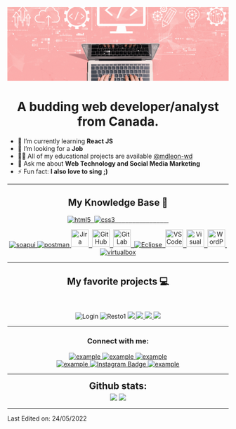 [![Milrose's GitHub Banner](./images/GitHubHeader.gif)](https://github.com/mdleon-wd)


<h1 align="center">A budding web developer/analyst from Canada.</h1>


- 🌱 I’m currently learning **React JS** 
- 🤝 I’m looking for a **Job**
- 👨‍💻 All of my educational projects are available [@mdleon-wd](https://github.com/mdleon-wd?tab=repositories)
- 💬 Ask me about **Web Technology and Social Media Marketing**
- ⚡ Fun fact: **I also love to sing ;)**

---

<h2 align="center">My Knowledge Base 🚀</h2>

<p align="center">
  <a href="" target="_blank"> 
    <img src="https://img.shields.io/badge/HTML5-E34F26?style=for-the-badge&logo=html5&logoColor=white" alt="html5" />&nbsp
  </a>
    <a href="" target="_blank"> 
    <img src="https://img.shields.io/badge/CSS3-1572B6?style=for-the-badge&logo=css3&logoColor=white" alt="css3" />&nbsp
  </a>
    <a href="" target="_blank"> 
    <img src="https://img.shields.io/badge/React-20232A?style=for-the-badge&logo=react&logoColor=61DAFB" alt="" />&nbsp
  </a>
    <a href="" target="_blank"> 
    <img src="https://img.shields.io/badge/CSharp-450f75?style=for-the-badge&logo=csharp&logoColor=white" alt="" />&nbsp
  </a>
    <a href="" target="_blank"> 
    <img src="https://img.shields.io/badge/dotnet-450f75?style=for-the-badge&logo=dotnet&logoColor=white" alt="" />&nbsp
  </a>
    <a href="" target="_blank"> 
    <img src="https://img.shields.io/badge/Java-1572B6?style=for-the-badge&logo=java&logoColor=white" alt="" />&nbsp
  </a>
    <a href="" target="_blank"> 
    <img src="https://img.shields.io/badge/JavaScript-F7DF1E?style=for-the-badge&logo=javascript&logoColor=black" alt="" />&nbsp
  </a>
    <a href="" target="_blank"> 
    <img src="https://img.shields.io/badge/Angular-be1d15?style=for-the-badge&logo=angular&logoColor=white" alt="" />&nbsp
  </a>
    <a href="" target="_blank"> 
    <img src="https://img.shields.io/badge/Node.js-43853D?style=for-the-badge&logo=node.js&logoColor=white" alt="" />&nbsp
  </a>
    <a href="" target="_blank"> 
    <img src="https://img.shields.io/badge/PHP-404D59?style=for-the-badge&logo=php&logoColor=white" alt="" />&nbsp
  </a>
    <a href="" target="_blank"> 
    <img src="https://img.shields.io/badge/Laravel-E34F26?style=for-the-badge&logo=laravel&logoColor=white" alt="" />&nbsp
  </a>
    <a href="" target="_blank"> 
    <img src="https://img.shields.io/badge/MySQL-2f74c0?style=for-the-badge&logo=mysql&logoColor=white" alt="" />&nbsp
  </a>
    <a href="" target="_blank"> 
    <img src="https://img.shields.io/badge/SQLite-003B57.svg?style=for-the-badge&logo=sqlite&logoColor=white" alt="" />&nbsp
  </a>
    <a href="" target="_blank"> 
    <img src="https://img.shields.io/badge/MSSQL-2f74c0?style=for-the-badge" alt="" />&nbsp
  </a>
    <a href="" target="_blank"> 
    <img src="https://img.shields.io/badge/MongoDB-4EA94B?style=for-the-badge&logo=mongodb&logoColor=white" alt="" />&nbsp
  </a>
    <a href="" target="_blank"> 
    <img src="https://img.shields.io/badge/Spring-4cd02f?style=for-the-badge&logo=spring&logoColor=white" alt="" />&nbsp
  </a>
    <a href="" target="_blank"> 
    <img src="https://img.shields.io/badge/Bootstrap-7E1DE2?style=for-the-badge&logo=bootstrap&logoColor=white" alt="" />&nbsp
  </a>
    
</p>

<p align="center">
  <a href="https://www.soapui.org/" target="_blank"> 
    <img src="https://img.shields.io/badge/soapui-ffe135.svg?style=for-the-badge&logo=soapui&logoColor=white"
      alt="soapui" /> 
  </a>
  <a href="https://postman.com" target="_blank"> 
    <img src="https://img.shields.io/badge/postman-FF6C37.svg?style=for-the-badge&logo=postman&logoColor=white" alt="postman"/>
  </a>
  <a href="https://www.atlassian.com/agile/tutorials" target="_blank">
     <img src="https://github.com/mdleon-wd/devicon/blob/master/icons/jira/jira-original.svg" title="Jira" **alt="jira" width="40" height="40"/>&nbsp
  </a>
  <a href="https://github.com/mdleon_wd" target="_blank">
   <img src="https://github.com/mdleon-wd/devicon/blob/master/icons/github/github-original.svg" title="GitHub" **alt="github" width="40" height="40"/>&nbsp
  </a>
  <a href="https://gitlab.com/milrosedl" target="_blank">
    <img src="https://github.com/mdleon-wd/devicon/blob/master/icons/gitlab/gitlab-original.svg" title="GitLab" **alt="gitlab" width="40" height="40"/>&nbsp
  </a>
  <a href="https://eclipse.org" target="_blank">
    <img src="https://img.shields.io/badge/eclipse-orange.svg?style=for-the-badge&logo=eclipse&logoColor=white" title="Eclipse" **alt="eclipse" />&nbsp
  </a>
  <a href="https://code.visualstudio.com/" target="_blank">
    <img src="https://github.com/mdleon-wd/devicon/blob/master/icons/vscode/vscode-original.svg" title="VS Code" **alt="vscode" width="40" height="40"/>&nbsp
  </a>
   <a href="https://code.visualstudio.com/" target="_blank">
    <img src="https://github.com/mdleon-wd/devicon/blob/master/icons/visualstudio/visualstudio-plain.svg" title="Visual Studio" **alt="visual studio" width="40"            height="40"/>&nbsp
  </a>
  <a href="https://wordpress.com" target="_blank"> 
     <img src="https://github.com/mdleon-wd/devicon/blob/master/icons/wordpress/wordpress-original.svg" title="WordPress" **alt="wordpress" width="40" height="40"/>&nbsp
  </a>
  <a href="https://www.virtualbox.org/" target="_blank">
    <img src="https://img.shields.io/badge/virtualbox-183A61.svg?style=for-the-badge&logo=virtualbox&logoColor=white"
      alt="virtualbox"/>
  </a>
</p>

----

<h2 align="center">My favorite projects 💻</h2>
<br />

<p align="center">
 <img width="400" alt="Login" src="https://user-images.githubusercontent.com/89690142/153289528-4f68a078-aee3-4d09-b769-66c377c5f390.png">
 <img width="400" alt="Resto1" src="https://user-images.githubusercontent.com/89690142/153508352-f3aac68b-d4e5-4ece-a9ca-9f7b5075b162.png">
 <a href="https://github.com/mdleon-wd/ProjetReddit">
  <img align="" src="https://github-readme-stats.vercel.app/api/pin/?username=mdleon-wd&repo=ProjetReddit&theme=tokyonight" />
 </a>
 <a href="https://github.com/mdleon-wd/ProjetResto">
  <img align="" src="https://github-readme-stats.vercel.app/api/pin/?username=mdleon-wd&repo=ProjetResto&theme=tokyonight" />
 </a>
 <a href="https://github.com/mdleon-wd/animAlerteGifts">
  <img align="" src="https://github-readme-stats.vercel.app/api/pin/?username=mdleon-wd&repo=animAlerte&theme=tokyonight" />
 </a>
 <a href="https://github.com/mdleon-wd/ProjetQuiz">
  <img align="" src="https://github-readme-stats.vercel.app/api/pin/?username=mdleon-wd&repo=ProjetQuiz&theme=tokyonight" />
 </a>
</p>


----


<h3 align="center">Connect with me:</h3>

<div style="margin-top:10px" align="center">
  <div>
    <a  href="https://dev.to/mdleonwd" target="_blank">
      <img src="https://img.shields.io/badge/DEV.to-0A0A0A.svg?style=for-the-badge&logo=devdotto&logoColor=white" alt="example"/>
    </a>
    <a href="https://medium.com/@mdleonwd" target="_blank">
      <img src="https://img.shields.io/badge/medium-000000.svg?style=for-the-badge&logo=medium&logoColor=white" alt="example"/>
    </a>
    <a href="https://codepen.io/mdleonwd" target="_blank">
      <img src="https://img.shields.io/badge/Codepen-000000.svg?style=for-the-badge&logo=codepen&logoColor=white" alt="example"/>
    </a>
  </div>
  <div>
    <a  href="https://www.linkedin.com/in/milrose-d-062869197/" target="_blank">
      <img src="https://img.shields.io/badge/Linked%20In-0A66C2.svg?style=for-the-badge&logo=linkedin&logoColor=white" alt="example"/>
    </a>
     <a href="https://www.instagram.com/milrosejourney/">
      <img src="https://img.shields.io/badge/Instagram-red?style=for-the-badge&logo=instagram&logoColor=white" alt="Instagram Badge"/>
    </a>
    <a href="https://twitter.com/iamesorlim" target="_blank">
      <img src="https://img.shields.io/badge/Twitter-1DA1F2.svg?style=for-the-badge&logo=twitter&logoColor=white" alt="example"/>
    </a>
  </div>
</div>

----

<div align="center">
    <h2 align="center" style="margin: 5px 10px;">Github stats:</h2> 
    <img src="https://github-readme-stats.vercel.app/api?username=mdleon-wd&show_icons=true&theme=dark&hide_border=true&locale=en" width="400"/>
    <img src="https://github-readme-streak-stats.herokuapp.com/?user=mdleon-wd&theme=dark&hide_border=true" width="400" />
</div>

------

Last Edited on: 24/05/2022


